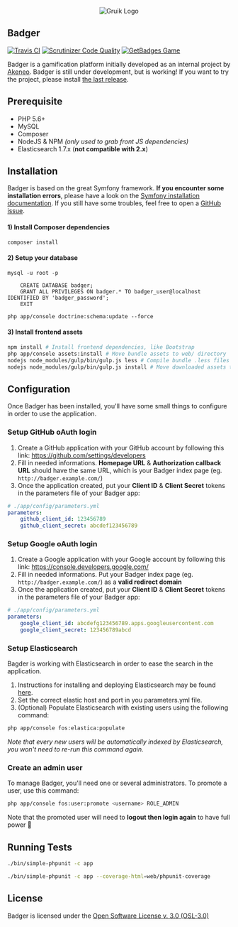 <p align="center">
<img src="http://i.imgur.com/mFAwoIi.png" alt="Gruik Logo"/>
</p>

## Badger
[![Travis CI](https://travis-ci.org/the-badger/badger.svg)](https://travis-ci.org/the-badger/badger/tree/master)
[![Scrutinizer Code Quality](https://scrutinizer-ci.com/g/the-badger/badger/badges/quality-score.png?b=master)](https://scrutinizer-ci.com/g/the-badger/badger/?branch=master)
[![GetBadges Game](https://the-badger-badger.getbadges.io/shield/company/the-badger-badger)](https://the-badger-badger.getbadges.io/?ref=shield-game)

Badger is a gamification platform initially developed as an internal project by [Akeneo](http://www.akeneo.com).
Badger is still under development, but is working! If you want to try the project, please install [the last release](https://github.com/the-badger/badger/releases).

## Prerequisite
- PHP 5.6+
- MySQL
- Composer
- NodeJS & NPM _(only used to grab front JS dependencies)_
- Elasticsearch 1.7.x (**not compatible with 2.x**)

## Installation
Badger is based on the great Symfony framework. **If you encounter some installation errors**,
please have a look on the [Symfony installation documentation](http://symfony.com/doc/2.8/book/installation.html).
If you still have some troubles, feel free to open a [GitHub issue](https://github.com/grena/gruik/issues/new).

#### 1) Install Composer dependencies
```
composer install
```

#### 2) Setup your database
```
mysql -u root -p

    CREATE DATABASE badger;
    GRANT ALL PRIVILEGES ON badger.* TO badger_user@localhost IDENTIFIED BY 'badger_password';
    EXIT

php app/console doctrine:schema:update --force
```

#### 3) Install frontend assets
```bash
npm install # Install frontend dependencies, like Bootstrap
php app/console assets:install # Move bundle assets to web/ directory
nodejs node_modules/gulp/bin/gulp.js less # Compile bundle .less files to .css
nodejs node_modules/gulp/bin/gulp.js install # Move downloaded assets to web/ directory
```

## Configuration
Once Badger has been installed, you'll have some small things to configure in order to use the application.

### Setup GitHub oAuth login
1. Create a GitHub application with your GitHub account by following this link: https://github.com/settings/developers
2. Fill in needed informations. **Homepage URL** & **Authorization callback URL** should have the same URL, which is your Badger index page (eg. `http://badger.example.com/`)
3. Once the application created, put your **Client ID** & **Client Secret** tokens in the parameters file of your Badger app:
```yml
# ./app/config/parameters.yml
parameters:
    github_client_id: 123456789
    github_client_secret: abcdef123456789
```

### Setup Google oAuth login
1. Create a Google application with your Google account by following this link: https://console.developers.google.com/
2. Fill in needed informations. Put your Badger index page (eg. `http://badger.example.com/`) as a **valid redirect domain**
3. Once the application created, put your **Client ID** & **Client Secret** tokens in the parameters file of your Badger app:
```yml
# ./app/config/parameters.yml
parameters:
    google_client_id: abcdefg123456789.apps.googleusercontent.com
    google_client_secret: 123456789abcd
```

### Setup Elasticsearch

Bagder is working with Elasticsearch in order to ease the search in the application.

1. Instructions for installing and deploying Elasticsearch may be found [here](https://www.elastic.co/downloads/elasticsearch).
2. Set the correct elastic host and port in you parameters.yml file.
3. (Optional) Populate Elasticsearch with existing users using the following command:

```bash
php app/console fos:elastica:populate
```

_Note that every new users will be automatically indexed by Elasticsearch, you won't need to re-run this command again._

### Create an admin user
To manage Badger, you'll need one or several administrators. To promote a user, use this command:

```bash
php app/console fos:user:promote <username> ROLE_ADMIN
```

Note that the promoted user will need to **logout then login again** to have full power :metal:

## Running Tests

```bash
./bin/simple-phpunit -c app
```

```bash
./bin/simple-phpunit -c app --coverage-html=web/phpunit-coverage
```

## License
Badger is licensed under the [Open Software License v. 3.0 (OSL-3.0)](https://opensource.org/licenses/OSL-3.0)
